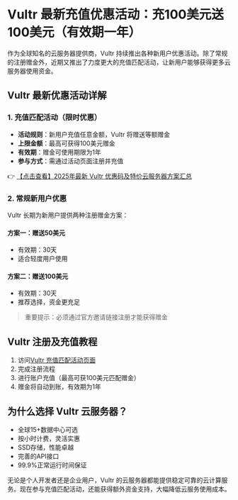 # Vultr 最新充值优惠活动：充100美元送100美元（有效期一年）

作为全球知名的云服务器提供商，Vultr 持续推出各种新用户优惠活动。除了常规的注册赠金外，近期又推出了力度更大的充值匹配活动，让新用户能够获得更多云服务器使用资金。

## Vultr 最新优惠活动详解

### 1. 充值匹配活动（限时优惠）
- **活动规则**：新用户充值任意金额，Vultr 将赠送等额赠金
- **上限金额**：最高可获得100美元赠金
- **有效期**：赠金可使用期限为1年
- **参与方式**：需通过活动页面注册并充值

👉 [【点击查看】2025年最新 Vultr 优惠码及特价云服务器方案汇总](https://bit.ly/VuLtr)

### 2. 常规新用户优惠
Vultr 长期为新用户提供两种注册赠金方案：

#### 方案一：赠送50美元
- 有效期：30天
- 适合轻度用户使用

#### 方案二：赠送100美元
- 有效期：30天
- 推荐选择，资金更充足

> 重要提示：必须通过官方邀请链接注册才能获得赠金

## Vultr 注册及充值教程

1. 访问[Vultr 充值匹配活动页面](https://bit.ly/VuLtr)
2. 完成注册流程
3. 进行账户充值（最高可获100美元匹配赠金）
4. 赠金将自动到账，有效期为1年

## 为什么选择 Vultr 云服务器？

- 全球15+数据中心可选
- 按小时计费，灵活实惠
- SSD存储，性能卓越
- 完善的API接口
- 99.9%正常运行时间保证

无论是个人开发者还是企业用户，Vultr 的云服务器都能提供稳定可靠的云计算服务。现在参与充值匹配活动，还能获得额外资金支持，大幅降低云服务使用成本。